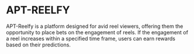 APT-REELFY
=========
APT-Reelfy is a platform designed for avid reel viewers, offering them the opportunity to place bets on the engagement of reels. If the engagement of a reel increases within a specified time frame, users can earn rewards based on their predictions.



